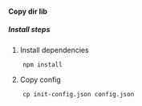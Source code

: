 #### Copy dir lib

##### Install steps

1. Install dependencies

```
    npm install
```

2. Copy config

```
    cp init-config.json config.json
```